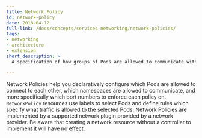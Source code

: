 ```yaml
---
title: Network Policy
id: network-policy
date: 2018-04-12
full-link: /docs/concepts/services-networking/network-policies/
tags:
- networking
- architecture
- extension
short_description: >
  A specification of how groups of Pods are allowed to communicate with each other and with other network endpoints.

---
```


Network Policies help you declaratively configure which Pods are allowed to connect to each other, which namespaces are allowed to communicate, and more specifically which port numbers to enforce each policy on. `NetworkPolicy` resources use labels to select Pods and define rules which specify what traffic is allowed to the selected Pods. Network Policies are implemented by a supported network plugin provided by a network provider. Be aware that creating a network resource without a controller to implement it will have no effect.


